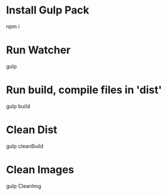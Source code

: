 # Install Gulp Pack
npm i
# Run Watcher
gulp
# Run build, compile files in 'dist'
gulp build
# Clean Dist 
gulp cleanBuild
# Clean Images
gulp CleanImg

